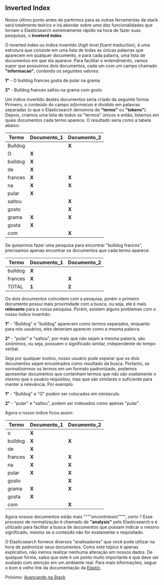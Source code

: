 ## Inverted Index

Nosso último ponto antes de partirmos para as outras ferramentas da stack será totalmente teórico e irá abordar sobre _uma das_ funcionalidades que tornam o Elasticsearch extremamente rápido na hora de fazer suas pesquisas, o __inveterd index__.

O inverted index ou índice invertido (_high level fluent traduction_), é uma estrutura que consiste em uma lista de todas as únicas palavras que aparecem em qualquer documento, e para cada palavra, uma lista de documentos em que ela aparece. Para facilitar o entendimento, vamos supor que possuímos dois documentos, cada um com um campo chamado __"informacao"__, contendo os seguintes valores:

__1°__ - O bulldog frances gosta de pular na grama

__2°__ - Bulldog frances saltou na grama com gosto

Um índice invertido destes documentos seria criado da seguinte forma: Primeiro, o conteúdo do campo _informacao_ é dividido em palavras separadas (o que o Elasticsearch denomina de __"terms"__ ou __"tokens"__). Depois, criamos uma lista  de todos os "termos" únicos e então, listamos em quais documentos cada termo aparece. O resultado seria como a tabela abaixo:

| Termo   | Documento_1 | Documento_2 |
| ------- |-----------|-------------|
|Bulldog  |           |    __X__    |
|O        |     __X__ |             |
|bulldog  |     __X__ |             |
|de       |     __X__ |             |
|frances  |     __X__ |    __X__    |
|na       |     __X__ |    __X__    |
|pular    |     __X__ |             |
|saltou   |           |   __X__     |
|gosto    |           |   __X__     |
|grama    |     __X__ |   __X__     |
|gosta    |     __X__ |             |
|com      |           |   __X__     |

Se quisermos fazer uma pesquisa para encontrar "bulldog frances", precisamos apenas encontrar os documentos que cada termo aparece:

| Termo   | Documento_1 | Documento_2 |
| ------- |-----------|-------------|
|bulldog  |     __X__ |             |
|frances  |     __X__ |    __X__    |
|TOTAL    |     __1__ |    __2__    |

Os dois documentos coincidem com a pesquisa, porém o primeiro documento possui mais proximidade com a busca, ou seja, ele é mais __relevante__ para a nossa pesquisa. Porém, existem alguns problemas com o nosso índice invertido:

__1°__ - "Bulldog" e "bulldog" aparecem como termos separados, enquanto para nós usuários, eles deveriam aparecer como a mesma palavra.

__2°__ - "pular" e "saltou", por mais que não sejam a mesma palavra, são sinônimos, ou seja, possuem o significado similar, independente do tempo verbal.

Seja por qualquer motivo, nosso usuário pode esperar que os dois documentos sejam encontrados como resultado da busca. Portanto, se _normalizarmos_ os termos em um formato padronizado, podemos apresentar documentos que contenham termos que não são _exatamente o mesmo_ que o usuário requisitou, mas que são similares o suficiente para manter a relevância. Por exemplo:

__1°__ - "Bulldog" e "O" podem ser colocados em minúsculo.

__2°__ - "pular" e "saltou", podem ser indexados como apenas "pular".

Agora o nosso índice ficou assim:

| Termo   | Documento_1 | Documento_2 |
| ------- |-----------|-------------|
|o        |     __X__ |             |
|bulldog  |     __X__ |    __X__    |
|de       |     __X__ |             |
|frances  |     __X__ |    __X__    |
|na       |     __X__ |    __X__    |
|pular    |     __X__ |    __X__    |
|gosto    |           |    __X__    |
|grama    |     __X__ |    __X__    |
|gosta    |     __X__ |             |
|com      |           |    __X__    |

Agora nossos documentos estão mais """"_encontráveis_"""", certo ? Esse processo de normalização é chamado de __"analysis"__ pelo Elasticsearch e é utilizado para facilitar a busca de documentos que possam indicar o mesmo significado, mesmo se o conteúdo não for exatamente o requisitado.

O Elasticsearch fornece diversos "analisadores" que você pode utilizar na hora de padronizar seus documentos. Como este tópico é apenas explicativo, não iremos realizar nenhuma alteração em nossos dados. De qualquer forma, saiba que este é um ponto muito importante e que deve ser avaliado com atenção em um ambiente real. Para mais informações, segue o bom e velho link da documentação da [Elastic](https://www.elastic.co/guide/en/elasticsearch/reference/current/analysis-analyzers.html).

Próximo: [Avançando na Stack](/pages/stack.md)
